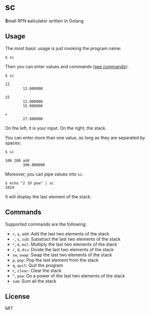 # sc

**S**mall RPN **c**alculator written in Golang

## Usage

The most basic usage is just invoking the program name:

```
$ sc
```

Then you can enter values and commands ([see commands](#commands)):

```
$ sc

12
        12.000000

15
        12.000000
        15.000000

+
        27.000000
```

On the left, it is your input. On the right, the stack.

You can enter more than one value, as long as they are separated by spaces:

```
$ sc 

100 200 add
        300.000000
```

Moreover, you can pipe values into `sc`:

```
$ echo "2 10 pow" | sc 
1024
```

It will display the last element of the stack.

## Commands

Supported commands are the following:

* `+`, `a`, `add`: Add the last two elements of the stack
* `-`, `s`, `sub`: Substract the last two elements of the stack
* `*`, `m`, `mul`: Multiply the last two elements of the stack
* `/`, `d`, `div`: Divide the last two elements of the stack
* `sw`, `swap`: Swap the last two elements of the stack
* `p`, `pop`: Pop the last element from the stack
* `q`, `quit`: Quit the program
* `c`, `clear`: Clear the stack
* `^`, `pow`: Do a power of the last two elements of the stack
* `sum`: Sum all the stack
  
## License

MIT
